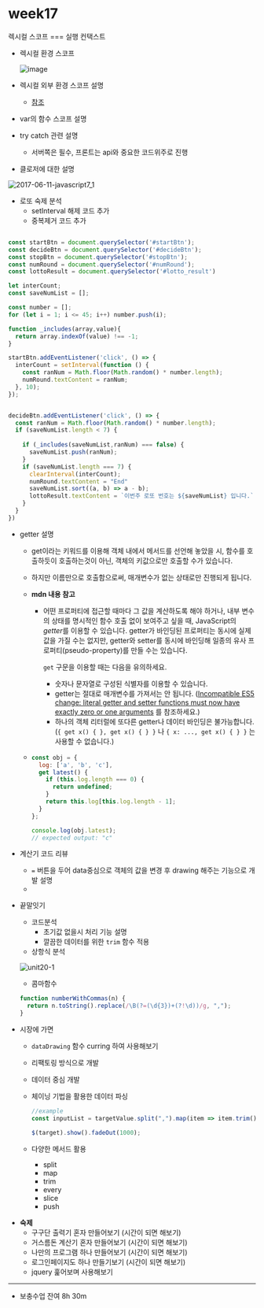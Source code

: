 # week17

렉시컬 스코프 === 실행 컨택스트

+ 렉시컬 환경 스코프

  ![image](https://user-images.githubusercontent.com/33567964/82721483-5def2e80-9cf8-11ea-90d4-2ec789fabf3c.png)

+ 렉시컬 외부 환경 스코프 설명

  + [참조](https://poiemaweb.com/js-scope)

+ var의 함수 스코프 설명

+ try catch 관련 설명

  + 서버쪽은 필수, 프론트는 api와 중요한 코드위주로 진행

+ 클로저에 대한 설명

![2017-06-11-javascript7_1](https://user-images.githubusercontent.com/33567964/82721504-84ad6500-9cf8-11ea-8230-da2d5a26398d.png)

+ 로또 숙제 분석
  + setInterval 해제 코드 추가
  + 중복제거 코드 추가

```js

const startBtn = document.querySelector('#startBtn');
const decideBtn = document.querySelector('#decideBtn');
const stopBtn = document.querySelector('#stopBtn');
const numRound = document.querySelector('#numRound');
const lottoResult = document.querySelector('#lotto_result')

let interCount;
const saveNumList = [];

const number = [];
for (let i = 1; i <= 45; i++) number.push(i);

function _includes(array,value){
  return array.indexOf(value) !== -1;
}

startBtn.addEventListener('click', () => {
  interCount = setInterval(function () {
    const ranNum = Math.floor(Math.random() * number.length);
    numRound.textContent = ranNum;
  }, 10);
});


decideBtn.addEventListener('click', () => {
  const ranNum = Math.floor(Math.random() * number.length);
  if (saveNumList.length < 7) {
    
    if (_includes(saveNumList,ranNum) === false) {
      saveNumList.push(ranNum);
    }
    if (saveNumList.length === 7) {
      clearInterval(interCount);
      numRound.textContent = "End"
      saveNumList.sort((a, b) => a - b);
      lottoResult.textContent = `이번주 로또 번호는 ${saveNumList} 입니다.`
    }
  }
})

```

- getter 설명

  - get이라는 키워드를 이용해 객체 내에서 메서드를 선언해 놓았을 시,  함수를 호출하듯이 호출하는것이 아닌, 객체의 키값으로만 호출할 수가 있습니다.

  - 하지만 이름만으로 호출함으로써, 매개변수가 없는 상태로만 진행되게 됩니다.

  - **mdn 내용 참고**

    - 어떤 프로퍼티에 접근할 때마다 그 값을 계산하도록 해야 하거나, 내부 변수의 상태를 명시적인 함수 호출 없이 보여주고 싶을 때, JavaScript의 *getter*를 이용할 수 있습니다. getter가 바인딩된 프로퍼티는 동시에 실제 값을 가질 수는 없지만, getter와 setter를 동시에 바인딩해 일종의 유사 프로퍼티(pseudo-property)를 만들 수는 있습니다.

      `get` 구문을 이용할 때는 다음을 유의하세요.

      - 숫자나 문자열로 구성된 식별자를 이용할 수 있습니다.
      - getter는 절대로 매개변수를 가져서는 안 됩니다. ([Incompatible ES5 change: literal getter and setter functions must now have exactly zero or one arguments](http://whereswalden.com/2010/08/22/incompatible-es5-change-literal-getter-and-setter-functions-must-now-have-exactly-zero-or-one-arguments/) 를 참조하세요.)
      - 하나의 객체 리터럴에 또다른 getter나 데이터 바인딩은 불가능합니다. (`{ get x() { }, get x() { } }` 나 `{ x: ..., get x() { } }` 는 사용할 수 없습니다.)

  - ```js
    const obj = {
      log: ['a', 'b', 'c'],
      get latest() {
        if (this.log.length === 0) {
          return undefined;
        }
        return this.log[this.log.length - 1];
      }
    };
    
    console.log(obj.latest);
    // expected output: "c"
    
    ```

- 계산기 코드 리뷰

  - `=` 버튼을 두어 data중심으로 객체의 값을 변경 후 drawing 해주는 기능으로 개발 설명
  - 

- 끝말잇기

  - 코드분석
    - 초기값 없을시 처리 기능 설명
    - 깔끔한 데이터를 위한 `trim` 함수 적용
  - 상항식 분석

  ![unit20-1](https://user-images.githubusercontent.com/33567964/82745925-c86da080-9dc4-11ea-8463-2ecf542b858c.png)

  - 콤마함수

  ```js
  function numberWithCommas(n) {
    return n.toString().replace(/\B(?=(\d{3})+(?!\d))/g, ",");
  }
  ```

  

- 시장에 가면

  - `dataDrawing` 함수 curring 하여 사용해보기

  - 리팩토링 방식으로 개발

  - 데이터 중심 개발

  - 체이닝 기법을 활용한 데이터 파싱 

    ```js
    //example
    const inputList = targetValue.split(",").map(item => item.trim());
    
    $(target).show().fadeOut(1000);
    
    ```

  - 다양한 메서드 활용

    - split
    - map
    - trim
    - every
    - slice
    - push





+ **숙제**
  + 구구단 출력기 혼자 만들어보기 (시간이 되면 해보기)
  + 거스름돈 계산기 혼자 만들어보기 (시간이 되면 해보기)
  + 나만의 프로그램 하나 만들어보기 (시간이 되면 해보기)
  + 로그인페이지도 하나 만들기보기 (시간이 되면 해보기)
  + jquery 훑어보며 사용해보기

------

- 보충수업 잔여 8h 30m